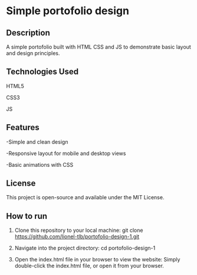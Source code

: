 # Simple portofolio design

## Description
A simple portofolio built with HTML CSS and JS to demonstrate basic layout and design principles.


## Technologies Used
HTML5

CSS3

JS

## Features
-Simple and clean design

-Responsive layout for mobile and desktop views

-Basic animations with CSS

## License
This project is open-source and available under the MIT License.


## How to run
1. Clone this repository to your local machine:
git clone https://github.com/lionel-tlb/portofolio-design-1.git

2. Navigate into the project directory:
cd portofolio-design-1

3. Open the index.html file in your browser to view the website:
Simply double-click the index.html file, or open it from your browser.
